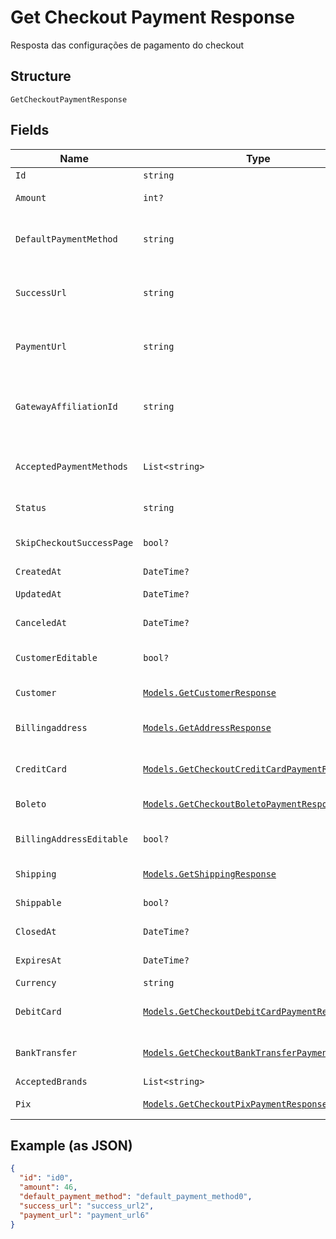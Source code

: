 
# Get Checkout Payment Response

Resposta das configurações de pagamento do checkout

## Structure

`GetCheckoutPaymentResponse`

## Fields

| Name | Type | Tags | Description |
|  --- | --- | --- | --- |
| `Id` | `string` | Optional | - |
| `Amount` | `int?` | Optional | Valor em centavos |
| `DefaultPaymentMethod` | `string` | Optional | Meio de pagamento padrão no checkout |
| `SuccessUrl` | `string` | Optional | Url de redirecionamento de sucesso após o checkou |
| `PaymentUrl` | `string` | Optional | Url para pagamento usando o checkout |
| `GatewayAffiliationId` | `string` | Optional | Código da afiliação onde o pagamento será processado no gateway |
| `AcceptedPaymentMethods` | `List<string>` | Optional | Meios de pagamento aceitos no checkout |
| `Status` | `string` | Optional | Status do checkout |
| `SkipCheckoutSuccessPage` | `bool?` | Optional | Pular tela de sucesso pós-pagamento? |
| `CreatedAt` | `DateTime?` | Optional | Data de criação |
| `UpdatedAt` | `DateTime?` | Optional | Data de atualização |
| `CanceledAt` | `DateTime?` | Optional | Data de cancelamento |
| `CustomerEditable` | `bool?` | Optional | Torna o objeto customer editável |
| `Customer` | [`Models.GetCustomerResponse`](../../doc/models/get-customer-response.md) | Optional | Dados do comprador |
| `Billingaddress` | [`Models.GetAddressResponse`](../../doc/models/get-address-response.md) | Optional | Dados do endereço de cobrança |
| `CreditCard` | [`Models.GetCheckoutCreditCardPaymentResponse`](../../doc/models/get-checkout-credit-card-payment-response.md) | Optional | Configurações de cartão de crédito |
| `Boleto` | [`Models.GetCheckoutBoletoPaymentResponse`](../../doc/models/get-checkout-boleto-payment-response.md) | Optional | Configurações de boleto |
| `BillingAddressEditable` | `bool?` | Optional | Indica se o billing address poderá ser editado |
| `Shipping` | [`Models.GetShippingResponse`](../../doc/models/get-shipping-response.md) | Optional | Configurações  de entrega |
| `Shippable` | `bool?` | Optional | Indica se possui entrega |
| `ClosedAt` | `DateTime?` | Optional | Data de fechamento |
| `ExpiresAt` | `DateTime?` | Optional | Data de expiração |
| `Currency` | `string` | Optional | Moeda |
| `DebitCard` | [`Models.GetCheckoutDebitCardPaymentResponse`](../../doc/models/get-checkout-debit-card-payment-response.md) | Optional | Configurações de cartão de débito |
| `BankTransfer` | [`Models.GetCheckoutBankTransferPaymentResponse`](../../doc/models/get-checkout-bank-transfer-payment-response.md) | Optional | Bank transfer payment response |
| `AcceptedBrands` | `List<string>` | Optional | Accepted Brands |
| `Pix` | [`Models.GetCheckoutPixPaymentResponse`](../../doc/models/get-checkout-pix-payment-response.md) | Optional | Pix payment response |

## Example (as JSON)

```json
{
  "id": "id0",
  "amount": 46,
  "default_payment_method": "default_payment_method0",
  "success_url": "success_url2",
  "payment_url": "payment_url6"
}
```

